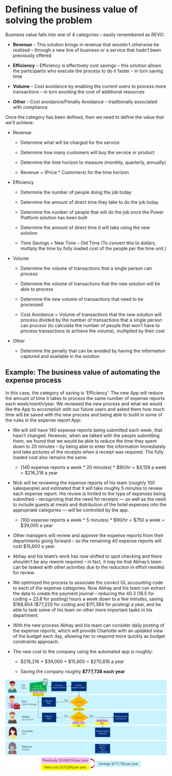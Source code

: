 Defining the business value of solving the problem
==================================================

Business value falls into one of 4 categories – easily remembered as
REVO:

-   **Revenue** – This solution brings in revenue that wouldn't otherwise be
    realized – through a new line of business or a service that hadn’t been
    previously offered

-   **Efficiency** – Efficiency is effectively cost savings – this solution
    allows the participants who execute the process to do it faster – in turn
    saving time

-   **Volume** – Cost avoidance by enabling the current users to process more
    transactions – in turn avoiding the cost of additional resources

-   **Other** – Cost avoidance/Penalty Avoidance – traditionally associated with
    compliance

Once the category has been defined, then we need to define the value that we'll achieve:

-   Revenue

    -   Determine what will be charged for the service

    -   Determine how many customers will buy the service or product

    -   Determine the time horizon to measure (monthly, quarterly, annually)

    -   Revenue = (Price \* Customers) for the time horizon

-   Efficiency

    -   Determine the number of people doing the job today

    -   Determine the amount of direct time they take to do the job today

    -   Determine the number of people that will do the job once the Power
        Platform solution has been built

    -   Determine the amount of direct time it will take using the new solution

    -   Time Savings = New Time – Old Time (To convert this to dollars, multiply
        the time by fully loaded cost of the people per the time unit.)

-   Volume

    -   Determine the volume of transactions that a single person can
        process

    -   Determine the volume of transactions that the new solution will be able
        to process

    -   Determine the new volume of transactions that need to be processed

    -   Cost Avoidance = Volume of transactions that the new solution will
        process divided by the number of transactions that a single person can
        process (to calculate the number of people that won’t have to process
        transactions to achieve the volume), multiplied by their cost

-   Other

    -   Determine the penalty that can be avoided by having the information
        captured and available in the solution

Example: The business value of automating the expense process
-------------------------------------------------------------

In this case, the category of saving is ‘Efficiency’. The new App will reduce
the amount of time it takes to process the same number of expense reports each
week/month/year. We reviewed the new process and what we would like the App to
accomplish with our future users and asked them how much time will be saved with
the new process and being able to build in some of the rules in the expense
report App:

-   We will still have 140 expense reports being submitted each week, that
    hasn’t changed. However, when we talked with the people submitting them, we
    found that we would be able to reduce the time they spent down to 20 minutes
    – by being able to enter the information immediately and take pictures of
    the receipts when a receipt was required. The fully loaded cost also remains
    the same.

    -   (140 expense reports a week \* 20 minutes) \* \$90/hr = \$4,158 a week =
        \$216,216 a year

-   Nick will be reviewing the expense reports of his team (roughly 100
    salespeople) and estimated that it will take roughly 5 minutes to review
    each expense report. His review is limited to the type of expenses being
    submitted – recognizing that the need for receipts — as well as the need to
    include guests at meals and distribution of the hotel expenses into the
    appropriate categories — will be controlled by the app.

    -   (100 expense reports a week \* 5 minutes) \* \$90/hr = \$750 a week =
        \$39,000 a year

-   Other managers will review and approve the expense reports from their
    departments going forward – so the remaining 40 expense reports will cost
    \$15,600 a year.

-   Abhay and his team’s work has now shifted to spot checking and there
    shouldn’t be any rework required – in fact, it may be that Abhay’s team can
    be tasked with other activities due to the reduction in effort needed for
    review.

-   We optimized the process to associate the correct GL accounting code to each
    of the expense categories. Now Abhay and his team can extract the data to
    create the payment journal – reducing the 40.3 (16.5 for coding + 23.8 for
    posting) hours a week down to a few minutes, saving \$188,604 (\$77,220 for
    coding and \$111,384 for posting) a year, and be able to task some of his
    team on other more important tasks in his department.

-   With the new process Abhay and his team can consider daily posting of the
    expense reports, which will provide Charlotte with an updated view of the
    budget each day, allowing her to respond more quickly as budget constraints
    approach.

-   The new cost to the company using the automated app is roughly:

    -   \$216,216 + \$39,000 + \$15,600 = \$270,816 a year

    -   Saving the company roughly **\$777,738 each year**

![Business process flowchart showing the updated costs for the optimized process and the total savings to be gained.](media/optimized-flow-costs.png)
